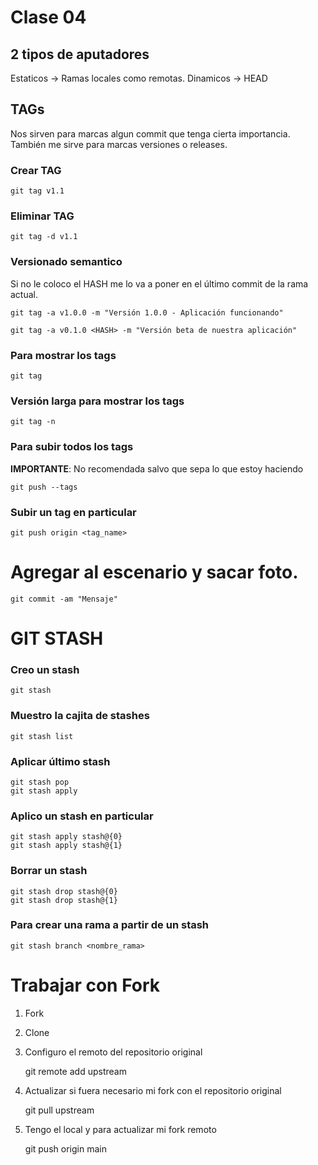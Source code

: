# Clase 04

## 2 tipos de aputadores

Estaticos -> Ramas locales como remotas.
Dinamicos -> HEAD

## TAGs
Nos sirven para marcas algun commit que tenga cierta importancia. 
También me sirve para marcas versiones o releases.

### Crear TAG

    git tag v1.1

### Eliminar TAG

    git tag -d v1.1

### Versionado semantico
Si no le coloco el HASH me lo va a poner en el último commit de la rama actual.

    git tag -a v1.0.0 -m "Versión 1.0.0 - Aplicación funcionando"

    git tag -a v0.1.0 <HASH> -m "Versión beta de nuestra aplicación"

### Para mostrar los tags

    git tag

### Versión larga para mostrar los tags

    git tag -n

### Para subir todos los tags 
**IMPORTANTE**: No recomendada salvo que sepa lo que estoy haciendo

    git push --tags

### Subir un tag en particular

    git push origin <tag_name>

# Agregar al escenario y sacar foto.

    git commit -am "Mensaje"

# GIT STASH

### Creo un stash

    git stash

### Muestro la cajita de stashes 

    git stash list

### Aplicar último stash

    git stash pop
    git stash apply

### Aplico un stash en particular

    git stash apply stash@{0}
    git stash apply stash@{1}

### Borrar un stash

    git stash drop stash@{0}
    git stash drop stash@{1}

### Para crear una rama a partir de un stash

    git stash branch <nombre_rama>

# Trabajar con Fork

1. Fork
2. Clone
3. Configuro el remoto del repositorio original

    git remote add upstream <url-remoto>

4. Actualizar si fuera necesario mi fork con el repositorio original

    git pull upstream <rama>

5. Tengo el local y para actualizar mi fork remoto

    git push origin main

